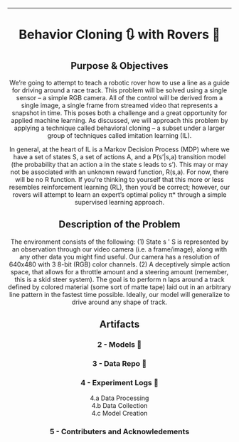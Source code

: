  
---

<div align="center">    
 
# Behavior Cloning :arrows_clockwise: with Rovers :red_car:

## Purpose & Objectives
We’re going to attempt to teach a robotic rover how to use a line as a guide for driving around a race track.  This problem will be solved using a single sensor – a simple RGB camera.  All of the control will be derived from a single image, a single frame from streamed video that represents a snapshot in time. This poses both a challenge and a great opportunity for applied machine learning.  As discussed, we will approach this problem by applying a technique called behavioral cloning – a subset under a larger group of techniques called imitation learning (IL). 

In general, at the heart of IL is a Markov Decision Process (MDP) where we have a set of states S, a set of actions A, and a P(s’|s,a) transition model (the probability that an action a in the state s leads to s’).  This may or may not be associated with an unknown reward function, R(s,a).  For now, there will be no R function.  If you’re thinking to yourself that this more or less resembles reinforcement learning (RL), then you’d be correct; however, our rovers will attempt to learn an expert’s optimal policy π* through a simple supervised learning approach.

## Description of the Problem
The environment consists of the following: (1) State s ' S is represented by an observation through our video camera (i.e. a frame/image), along with any other data you might find useful.  Our camera has a resolution of 640x480 with 3 8-bit (RGB) color channels.  (2) A deceptively simple action space, that allows for a throttle amount and a steering amount (remember, this is a skid steer system).  The goal is to perform n laps around a track defined by colored material (some sort of matte tape) laid out in an arbitrary line pattern in the fastest time possible. Ideally, our model will generalize to drive around any shape of track.

## Artifacts
### 2 - Models :link:
### 3 - Data Repo :link:
### 4 - Experiment Logs :link:
4.a Data Processing <br>
4.b Data Collection <br>
4.c Model Creation <br>
    
### 5 - Contributers and Acknowledements




